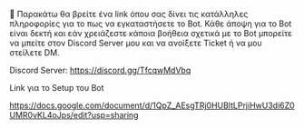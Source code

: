👋 Παρακάτω θα βρείτε ένα link όπου σας δίνει τις κατάλληλες πληροφορίες για το πως να εγκαταστήσετε το Bot. Κάθε άποψη για το Bot είναι δεκτή και εάν χρειάζεστε κάποια βοήθεια σχετικά με το Bot μπορείτε να μπείτε στον Discord Server μου και να ανοίξετε Ticket ή να μου στείλετε DM.

Discord Server: https://discord.gg/TfcqwMdVbq

Link για το Setup του Bot

https://docs.google.com/document/d/1QpZ_AEsgTRj0HUBltLPrjiHwU3di6Z0UMR0vKL4oJps/edit?usp=sharing
